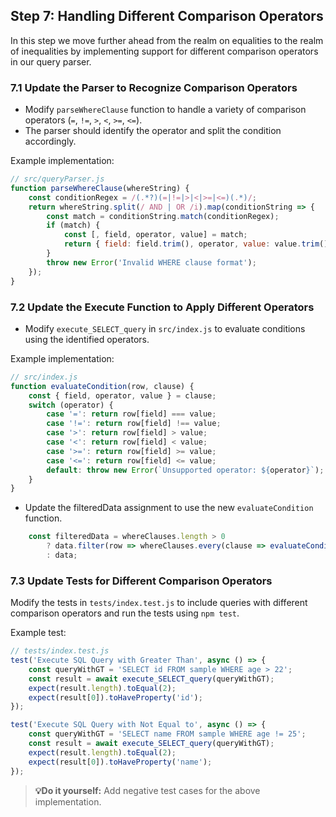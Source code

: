 ## Step 7: Handling Different Comparison Operators

In this step we move further ahead from the realm on equalities to the realm of inequalities by implementing support for different comparison operators in our query parser.

### 7.1 Update the Parser to Recognize Comparison Operators
- Modify `parseWhereClause` function to handle a variety of comparison operators (`=`, `!=`, `>`, `<`, `>=`, `<=`). 
- The parser should identify the operator and split the condition accordingly.

Example implementation:

```javascript
// src/queryParser.js
function parseWhereClause(whereString) {
    const conditionRegex = /(.*?)(=|!=|>|<|>=|<=)(.*)/;
    return whereString.split(/ AND | OR /i).map(conditionString => {
        const match = conditionString.match(conditionRegex);
        if (match) {
            const [, field, operator, value] = match;
            return { field: field.trim(), operator, value: value.trim() };
        }
        throw new Error('Invalid WHERE clause format');
    });
}
```

### 7.2 Update the Execute Function to Apply Different Operators
- Modify `execute_SELECT_query` in `src/index.js` to evaluate conditions using the identified operators.

Example implementation:

```javascript
// src/index.js
function evaluateCondition(row, clause) {
    const { field, operator, value } = clause;
    switch (operator) {
        case '=': return row[field] === value;
        case '!=': return row[field] !== value;
        case '>': return row[field] > value;
        case '<': return row[field] < value;
        case '>=': return row[field] >= value;
        case '<=': return row[field] <= value;
        default: throw new Error(`Unsupported operator: ${operator}`);
    }
}
```
- Update the filteredData assignment to use the new `evaluateCondition` function.
```javascript
    const filteredData = whereClauses.length > 0
        ? data.filter(row => whereClauses.every(clause => evaluateCondition(row, clause)))
        : data;
```


### 7.3 Update Tests for Different Comparison Operators
Modify the tests in `tests/index.test.js` to include queries with different comparison operators and run the tests using `npm test`.

Example test:

```javascript
// tests/index.test.js
test('Execute SQL Query with Greater Than', async () => {
    const queryWithGT = 'SELECT id FROM sample WHERE age > 22';
    const result = await execute_SELECT_query(queryWithGT);
    expect(result.length).toEqual(2);
    expect(result[0]).toHaveProperty('id');
});

test('Execute SQL Query with Not Equal to', async () => {
    const queryWithGT = 'SELECT name FROM sample WHERE age != 25';
    const result = await execute_SELECT_query(queryWithGT);
    expect(result.length).toEqual(2);
    expect(result[0]).toHaveProperty('name');
});
```

> **💡Do it yourself:** Add negative test cases for the above implementation.